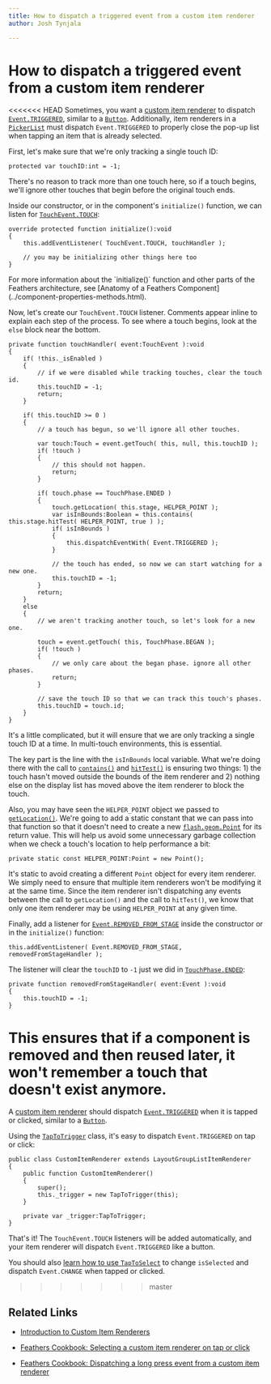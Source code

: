 ```yaml
---
title: How to dispatch a triggered event from a custom item renderer  
author: Josh Tynjala

---
```

# How to dispatch a triggered event from a custom item renderer

<<<<<<< HEAD
Sometimes, you want a [custom item renderer](../item-renderers.html) to dispatch [`Event.TRIGGERED`](http://doc.starling-framework.org/core/starling/events/Event.html#TRIGGERED), similar to a [`Button`](../button.html). Additionally, item renderers in a [`PickerList`](../picker-list.html) must dispatch `Event.TRIGGERED` to properly close the pop-up list when tapping an item that is already selected.

First, let's make sure that we're only tracking a single touch ID:

``` code
protected var touchID:int = -1;
```

There's no reason to track more than one touch here, so if a touch begins, we'll ignore other touches that begin before the original touch ends.

Inside our constructor, or in the component's `initialize()` function, we can listen for [`TouchEvent.TOUCH`](http://doc.starling-framework.org/core/starling/display/DisplayObject.html#event:touch):

``` code
override protected function initialize():void
{
    this.addEventListener( TouchEvent.TOUCH, touchHandler );
 
    // you may be initializing other things here too
}
```

<aside class="info">For more information about the `initialize()` function and other parts of the Feathers architecture, see [Anatomy of a Feathers Component](../component-properties-methods.html).</aside>

Now, let's create our `TouchEvent.TOUCH` listener. Comments appear inline to explain each step of the process. To see where a touch begins, look at the `else` block near the bottom.

``` code
private function touchHandler( event:TouchEvent ):void
{
    if( !this._isEnabled )
    {
        // if we were disabled while tracking touches, clear the touch id.
        this.touchID = -1;
        return;
    }
 
    if( this.touchID >= 0 )
    {
        // a touch has begun, so we'll ignore all other touches.
 
        var touch:Touch = event.getTouch( this, null, this.touchID );
        if( !touch )
        {
            // this should not happen.
            return;
        }
 
        if( touch.phase == TouchPhase.ENDED )
        {
            touch.getLocation( this.stage, HELPER_POINT );
            var isInBounds:Boolean = this.contains( this.stage.hitTest( HELPER_POINT, true ) );
            if( isInBounds )
            {
                this.dispatchEventWith( Event.TRIGGERED );
            }
 
            // the touch has ended, so now we can start watching for a new one.
            this.touchID = -1;
        }
        return;
    }
    else
    {
        // we aren't tracking another touch, so let's look for a new one.
 
        touch = event.getTouch( this, TouchPhase.BEGAN );
        if( !touch )
        {
            // we only care about the began phase. ignore all other phases.
            return;
        }
 
        // save the touch ID so that we can track this touch's phases.
        this.touchID = touch.id;
    }
}
```

It's a little complicated, but it will ensure that we are only tracking a single touch ID at a time. In multi-touch environments, this is essential.

The key part is the line with the `isInBounds` local variable. What we're doing there with the call to [`contains()`](http://doc.starling-framework.org/core/starling/display/DisplayObjectContainer.html#contains()) and [`hitTest()`](http://doc.starling-framework.org/core/starling/display/DisplayObject.html#hitTest()) is ensuring two things: 1) the touch hasn't moved outside the bounds of the item renderer and 2) nothing else on the display list has moved above the item renderer to block the touch.

Also, you may have seen the `HELPER_POINT` object we passed to [`getLocation()`](http://doc.starling-framework.org/core/starling/events/Touch.html#getLocation()). We're going to add a static constant that we can pass into that function so that it doesn't need to create a new [`flash.geom.Point`](http://help.adobe.com/en_US/FlashPlatform/reference/actionscript/3/flash/geom/Point.html) for its return value. This will help us avoid some unnecessary garbage collection when we check a touch's location to help performance a bit:

``` code
private static const HELPER_POINT:Point = new Point();
```

It's static to avoid creating a different `Point` object for every item renderer. We simply need to ensure that multiple item renderers won't be modifying it at the same time. Since the item renderer isn't dispatching any events between the call to `getLocation()` and the call to `hitTest()`, we know that only one item renderer may be using `HELPER_POINT` at any given time.

Finally, add a listener for [`Event.REMOVED_FROM_STAGE`](http://doc.starling-framework.org/core/starling/display/DisplayObject.html#event:removedFromStage) inside the constructor or in the `initialize()` function:

``` code
this.addEventListener( Event.REMOVED_FROM_STAGE, removedFromStageHandler );
```

The listener will clear the `touchID` to `-1` just we did in [`TouchPhase.ENDED`](http://doc.starling-framework.org/core/starling/events/TouchPhase.html#ENDED):

``` code
private function removedFromStageHandler( event:Event ):void
{
    this.touchID = -1;
}
```

This ensures that if a component is removed and then reused later, it won't remember a touch that doesn't exist anymore.
=======
A [custom item renderer](../item-renderers.html) should dispatch [`Event.TRIGGERED`](http://doc.starling-framework.org/core/starling/events/Event.html#TRIGGERED) when it is tapped or clicked, similar to a [`Button`](../button.html). 

Using the [`TapToTrigger`](../../api-reference/feathers/utils/touch/TapToTrigger.html) class, it's easy to dispatch `Event.TRIGGERED` on tap or click:

``` code
public class CustomItemRenderer extends LayoutGroupListItemRenderer
{
    public function CustomItemRenderer()
    {
        super();
        this._trigger = new TapToTrigger(this);
    }

    private var _trigger:TapToTrigger;
}
```

That's it! The `TouchEvent.TOUCH` listeners will be added automatically, and your item renderer will dispatch `Event.TRIGGERED` like a button.

You should also [learn how to use `TapToSelect`](item-renderer-select-on-tap.html) to change `isSelected` and dispatch `Event.CHANGE` when tapped or clicked.
>>>>>>> master

## Related Links

-   [Introduction to Custom Item Renderers](../item-renderers.html)

-   [Feathers Cookbook: Selecting a custom item renderer on tap or click](item-renderer-select-on-tap.html)

-   [Feathers Cookbook: Dispatching a long press event from a custom item renderer](item-renderer-long-press.html)